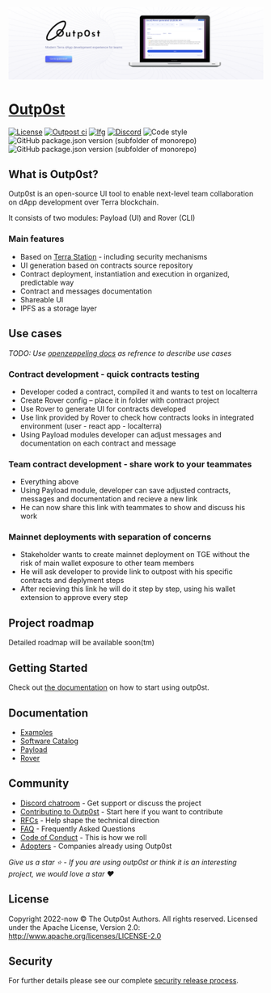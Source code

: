 [![headline](assets/repo_top.png)](https://outp0st.io)

# [Outp0st](https://outp0st.io)

[![License](https://img.shields.io/badge/License-Apache%202.0-blue.svg)](<https://tldrlegal.com/license/apache-license-2.0-(apache-2.0)#summary>)
[![Outpost ci](https://github.com/genolis/outp0st/actions/workflows/outpost_main.yml/badge.svg)](https://github.com/genolis/outp0st/actions/workflows/outpost_main.yml)
[![lfg](https://img.shields.io/badge/lfg-preparing%20for%20apply-brightgreen)](https://lfg.org/grants/)
[![Discord](https://img.shields.io/discord/961903521379282994)](https://discord.gg/CQjDUyBz)
![Code style](https://img.shields.io/badge/code_style-prettier-ff69b4.svg)
![GitHub package.json version (subfolder of monorepo)](https://img.shields.io/github/package-json/v/genolis/outp0st?filename=apps%2Fpayload%2Fpackage.json&label=payload)
![GitHub package.json version (subfolder of monorepo)](https://img.shields.io/github/package-json/v/genolis/outp0st?color=green&filename=apps%2Frover%2Fpackage.json&label=rover)

## What is Outp0st?

Outp0st is an open-source UI tool to enable next-level team collaboration on dApp development over Terra blockchain.

It consists of two modules: Payload (UI) and Rover (CLI)

### Main features

- Based on [Terra Station](https://station.terra.money) - including security mechanisms
- UI generation based on contracts source repository
- Contract deployment, instantiation and execution in organized, predictable way
- Contract and messages documentation
- Shareable UI
- IPFS as a storage layer

## Use cases

_TODO: Use [openzeppeling docs](https://docs.openzeppelin.com/defender/admin) as refrence to describe use cases_

### Contract development - quick contracts testing

- Developer coded a contract, compiled it and wants to test on localterra
- Create Rover config – place it in folder with contract project​
- Use Rover to generate UI for contracts developed
- Use link provided by Rover to check how contracts looks in integrated environment (user - react app - localterra)
- Using Payload modules developer can adjust messages and documentation on each contract and message

### Team contract development - share work to your teammates

- Everything above
- Using Payload module, developer can save adjusted contracts, messages and documentation and recieve a new link
- He can now share this link with teammates to show and discuss his work

### Mainnet deployments with separation of concerns

- Stakeholder wants to create mainnet deployment on TGE without the risk of main wallet exposure to other team members
- He will ask developer to provide link to outpost with his specific contracts and deplyment steps​
- After recieving this link he will do it step by step, using his wallet extension to approve every step​

## Project roadmap

Detailed roadmap will be available soon(tm)

## Getting Started

Check out [the documentation](https://outp0st.io/docs/quickstart) on how to start using outp0st.

## Documentation

- [Examples](https://outp0st.io/docs/overview)
- [Software Catalog](https://outp0st.io/docs/examples)
- [Payload](https://outp0st.io/docs/payload/anatomy)
- [Rover](https://outp0st.io/docs/rover)

## Community

- [Discord chatroom](https://discord.gg/CQjDUyBz) - Get support or discuss the project
- [Contributing to Outp0st](https://github.com/genolis/Outp0st/blob/main/CONTRIBUTING.md) - Start here if you want to contribute
- [RFCs](https://github.com/genolis/Outp0st/labels/rfc) - Help shape the technical direction
- [FAQ](https://Outp0st.io/docs/FAQ) - Frequently Asked Questions
- [Code of Conduct](CODE_OF_CONDUCT.md) - This is how we roll
- [Adopters](ADOPTERS.md) - Companies already using Outp0st

_Give us a star ⭐️ - If you are using outp0st or think it is an interesting project, we would love a star ❤️_

## License

Copyright 2022-now © The Outp0st Authors. All rights reserved.
Licensed under the Apache License, Version 2.0: http://www.apache.org/licenses/LICENSE-2.0

## Security


For further details please see our complete [security release process](SECURITY.md).
